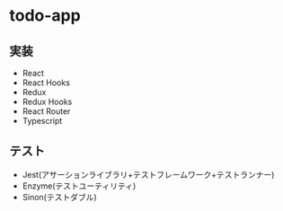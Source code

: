 # todo-app
## 実装
- React
- React Hooks
- Redux
- Redux Hooks
- React Router
- Typescript

## テスト
- Jest(アサーションライブラリ+テストフレームワーク+テストランナー)
- Enzyme(テストユーティリティ)
- Sinon(テストダブル)
